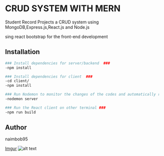 # CRUD SYSTEM WITH MERN
Student Record Projects a CRUD system using MongoDB,Express.js,React.js and Node.js

sing react bootstrap for the front-end development

## Installation


```bash
### Install dependencies for server/backend  ###
-npm install

### Install dependencies for client  ###
-cd client/
-npm install

### Run Nodemon to monitor the changes of the codes and automatically restart the server ###
-nodemon server

### Run the React client on other terminal ###
-npm run build
```
## Author
naimbob95


[Imgur](https://imgur.com/XjIoG7d)
![alt text](http://imgur.com/XjIoG7d)
